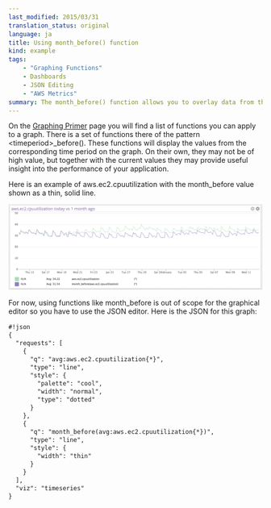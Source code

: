 ```yaml
---
last_modified: 2015/03/31
translation_status: original
language: ja
title: Using month_before() function
kind: example
tags:
    - "Graphing Functions"
    - Dashboards
    - JSON Editing
    - "AWS Metrics"
summary: The month_before() function allows you to overlay data from the previous month on your current data.
---
```

On the [Graphing Primer](http://docs.datadoghq.com/graphing/) page you will find a list of functions you can apply to a graph. There is a set of functions there of the pattern &lt;timeperiod&gt;_before(). These functions will display the values from the corresponding time period on the graph. On their own, they may not be of high value, but together with the current values they may provide useful insight into the performance of your application.

Here is an example of aws.ec2.cpuutilization with the month_before value shown as a thin, solid line.

![simple.month_before.example](/static/images/simple_month_before_example.png)

For now, using functions like month_before is out of scope for the graphical editor so you have to use the JSON editor. Here is the JSON for this graph:


    #!json
    {
      "requests": [
        {
          "q": "avg:aws.ec2.cpuutilization{*}",
          "type": "line",
          "style": {
            "palette": "cool",
            "width": "normal",
            "type": "dotted"
          }
        },
        {
          "q": "month_before(avg:aws.ec2.cpuutilization{*})",
          "type": "line",
          "style": {
            "width": "thin"
          }
        }
      ],
      "viz": "timeseries"
    }
